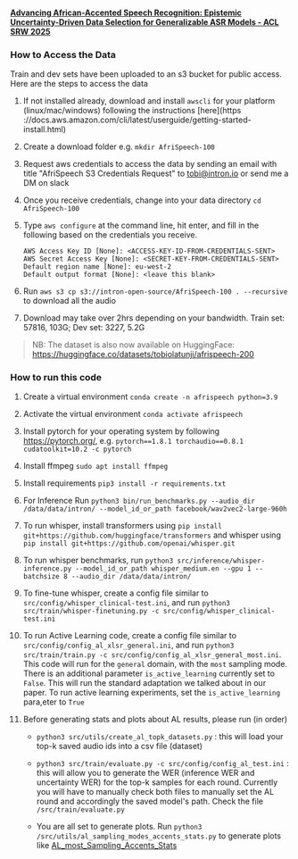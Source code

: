 #### [Advancing African-Accented Speech Recognition: Epistemic Uncertainty-Driven Data Selection for Generalizable ASR Models - ACL SRW 2025](https://openreview.net/forum?id=8XUxIABcBt)

### How to Access the Data

Train and dev sets have been uploaded to an s3 bucket for public access.
Here are the steps to access the data

1. If not installed already, download and install `awscli` for your 
platform (linux/mac/windows) following the instructions [here](https
://docs.aws.amazon.com/cli/latest/userguide/getting-started-install.html) 

2. Create a download folder e.g. `mkdir AfriSpeech-100`

3. Request aws credentials to access the data by sending an email
with title "AfriSpeech S3 Credentials Request" to tobi@intron.io or send me a DM on slack

4. Once you receive credentials, change into your data directory `cd AfriSpeech-100`

5. Type `aws configure` at the command line, hit enter, and fill in the following based on the credentials you receive.
    ```
    AWS Access Key ID [None]: <ACCESS-KEY-ID-FROM-CREDENTIALS-SENT>
    AWS Secret Access Key [None]: <SECRET-KEY-FROM-CREDENTIALS-SENT>
    Default region name [None]: eu-west-2
    Default output format [None]: <leave this blank>
    ```

6. Run `aws s3 cp s3://intron-open-source/AfriSpeech-100 . --recursive` to download all the audio

7. Download may take over 2hrs depending on your bandwidth. Train set: 57816, 103G; Dev set: 3227, 5.2G

> NB: The dataset is also now available on HuggingFace: https://huggingface.co/datasets/tobiolatunji/afrispeech-200

### How to run this code

1. Create a virtual environment `conda create -n afrispeech python=3.9`

2. Activate the virtual environment `conda activate afrispeech`

3. Install pytorch for your operating system by following https://pytorch.org/, e.g. `pytorch==1.8.1 torchaudio==0.8.1 cudatoolkit=10.2 -c pytorch`

4. Install ffmpeg `sudo apt install ffmpeg`

5. Install requirements `pip3 install -r requirements.txt`

6. For Inference Run `python3 bin/run_benchmarks.py --audio_dir /data/data/intron/ --model_id_or_path facebook/wav2vec2-large-960h`

7. To run whisper, install transformers using `pip install git+https://github.com/huggingface/transformers` and whisper using `pip install git+https://github.com/openai/whisper.git`

9. To run whisper benchmarks, run `python3 src/inference/whisper-inference.py --model_id_or_path whisper_medium.en --gpu 1 --batchsize 8 --audio_dir /data/data/intron/`

10. To fine-tune whisper, create a config file similar to `src/config/whisper_clinical-test.ini`, and run `python3 src/train/whisper-finetuning.py -c src/config/whisper_clinical-test.ini`

11. To run Active Learning code, create a config file similar to `src/config/config_al_xlsr_general.ini`, and run
 `python3 src/train/train.py -c src/config/config_al_xlsr_general_most.ini`. This code will run for the `general` domain, with the `most` sampling mode. There is an additional parameter `is_active_learning` currently set to `False`. This will run the standard adaptation we talked about in our paper. To run active learning experiments, set the `is_active_learning` para,eter to `True`

12. Before generating stats and plots about AL results, please run (in order)
    
    - `python3 src/utils/create_al_topk_datasets.py` : this will load your top-k saved audio ids into a csv file (dataset)
    
    - `python3 src/train/evaluate.py -c src/config/config_al_test.ini` : this will allow you to generate the WER (inference WER and uncertainty WER) for the top-k samples for each round. Currently you will have to manually check both files to manually set the AL round and accordingly the saved model's path. Check the file `/src/train/evaluate.py`

    - You are all set to generate plots. Run `python3 /src/utils/al_sampling_modes_accents_stats.py` to generate plots like [AL_most_Sampling_Accents_Stats](src/utils/AL_most_Sampling_Accents_Stats.png)